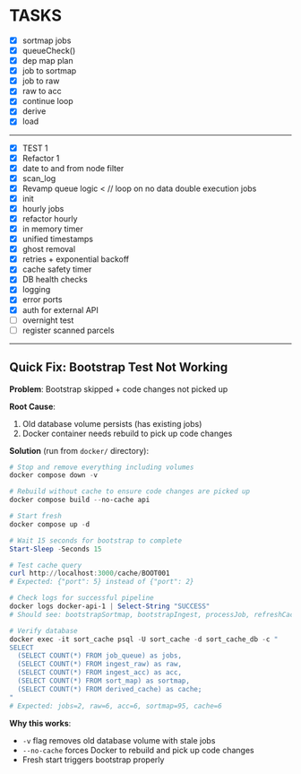 # TASKS

- [X] sortmap jobs
- [X] queueCheck()
- [X] dep map plan
- [X] job to sortmap
- [X] job to raw
- [X] raw to acc
- [X] continue loop
- [X] derive
- [X] load
---
- [X] TEST 1
- [X] Refactor 1
- [X] date to and from node filter
- [X] scan_log
- [X] Revamp queue logic < // loop on no data double execution jobs
- [X] init
- [X] hourly jobs
- [X] refactor hourly
- [X] in memory timer
- [X] unified timestamps
- [X] ghost removal
- [X] retries + exponential backoff
- [X] cache safety timer
- [X] DB health checks
- [X] logging
- [X] error ports
- [X] auth for external API
- [ ] overnight test
- [ ] register scanned parcels

---

## Quick Fix: Bootstrap Test Not Working

**Problem**: Bootstrap skipped + code changes not picked up

**Root Cause**:
1. Old database volume persists (has existing jobs)
2. Docker container needs rebuild to pick up code changes

**Solution** (run from `docker/` directory):

```powershell
# Stop and remove everything including volumes
docker compose down -v

# Rebuild without cache to ensure code changes are picked up
docker compose build --no-cache api

# Start fresh
docker compose up -d

# Wait 15 seconds for bootstrap to complete
Start-Sleep -Seconds 15

# Test cache query
curl http://localhost:3000/cache/BOOT001
# Expected: {"port": 5} instead of {"port": 2}

# Check logs for successful pipeline
docker logs docker-api-1 | Select-String "SUCCESS"
# Should see: bootstrapSortmap, bootstrapIngest, processJob, refreshCache

# Verify database
docker exec -it sort_cache psql -U sort_cache -d sort_cache_db -c "
SELECT
  (SELECT COUNT(*) FROM job_queue) as jobs,
  (SELECT COUNT(*) FROM ingest_raw) as raw,
  (SELECT COUNT(*) FROM ingest_acc) as acc,
  (SELECT COUNT(*) FROM sort_map) as sortmap,
  (SELECT COUNT(*) FROM derived_cache) as cache;
"
# Expected: jobs=2, raw=6, acc=6, sortmap=95, cache=6
```

**Why this works**:
- `-v` flag removes old database volume with stale jobs
- `--no-cache` forces Docker to rebuild and pick up code changes
- Fresh start triggers bootstrap properly


